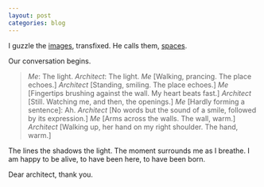 ```yaml
---
layout: post
categories: blog
---
```

I guzzle the [images](http://25.media.tumblr.com/tumblr_mb9u48ON9A1qb5ttuo1_1280.jpg), transfixed. He calls them, [spaces](http://pinterest.com/shujihisada/spaces/).

Our conversation begins.

> _Me_: The light.
> _Architect_: The light.
> _Me_ [Walking, prancing. The place echoes.]
> _Architect_ [Standing, smiling. The place echoes.]
> _Me_ [Fingertips brushing against the wall. My heart beats fast.]
> _Architect_ [Still. Watching me, and then, the openings.]
> _Me_ [Hardly forming a sentence]: Ah.
> _Architect_ [No words but the sound of a smile, followed by its expression.]
> _Me_ [Arms across the walls. The wall, warm.]
> _Architect_ [Walking up, her hand on my right shoulder. The hand, warm.]

The lines the shadows the light. The moment surrounds me as I breathe. I am happy to be alive, to have been here, to have been born.

Dear architect, thank you.